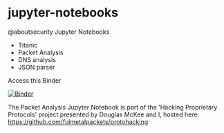 # jupyter-notebooks
@aboutsecurity Jupyter Notebooks

- Titanic 
- Packet Analysis
- DNS analysis
- JSON parser

Access this Binder 

[![Binder](https://mybinder.org/badge_logo.svg)](https://mybinder.org/v2/gh/aboutsecurity/jupyter-notebooks/HEAD)

The Packet Analysis Jupyter Notebook is part of the 'Hacking Proprietary Protocols' project presented by Douglas McKee and I, hosted here:
https://github.com/fulmetalpackets/protohacking
